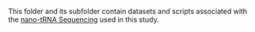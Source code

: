 This folder and its subfolder contain datasets and scripts associated with the [nano-tRNA Sequencing](https://github.com/novoalab/Nano-tRNAseq) used in this study.
